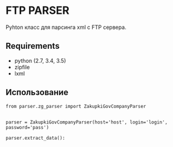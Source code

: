 FTP PARSER
==========

Pyhton класс для парсинга xml с FTP сервера.

Requirements
------------

- python (2.7, 3.4, 3.5)
- zipfile
- lxml

Использование
-------------

    from parser.zg_parser import ZakupkiGovCompanyParser


    parser = ZakupkiGovCompanyParser(host='host', login='login', password='pass')

    parser.extract_data():

